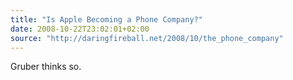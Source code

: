 ```yaml
---
title: "Is Apple Becoming a Phone Company?"
date: 2008-10-22T23:02:01+02:00
source: "http://daringfireball.net/2008/10/the_phone_company"
---
```


Gruber thinks so.
